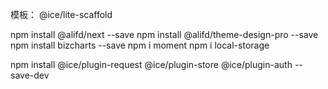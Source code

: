 


模板： @ice/lite-scaffold

npm install @alifd/next --save
npm install @alifd/theme-design-pro --save
npm install bizcharts --save
npm i moment
npm i local-storage


npm install @ice/plugin-request @ice/plugin-store @ice/plugin-auth --save-dev